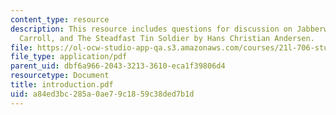 ```yaml
---
content_type: resource
description: This resource includes questions for discussion on Jabberwocky by Lewis
  Carroll, and The Steadfast Tin Soldier by Hans Christian Andersen.
file: https://ol-ocw-studio-app-qa.s3.amazonaws.com/courses/21l-706-studies-in-film-fall-2005/a84ed3bc285a0ae79c1859c38ded7b1d_introduction.pdf
file_type: application/pdf
parent_uid: dbf6a966-2043-3213-3610-eca1f39806d4
resourcetype: Document
title: introduction.pdf
uid: a84ed3bc-285a-0ae7-9c18-59c38ded7b1d
---
```

